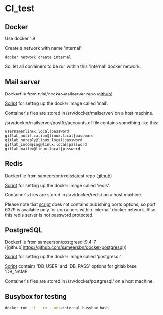 # CI_test

## Docker
Use docker 1.9

Create a network with name 'internal': 
```bash
docker network create internal
```

So, let all containers to be run within this 'internal' docker network.


## Mail server
Dockerfile from tvial/docker-mailserver repo ([github](https://github.com/tomav/docker-mailserver))

[Script](mailserver/runme.sh) for setting up the docker image called 'mail'.

Container's files are stored in /srv/docker/mailserver/ on a host machine.

/srv/docker/mailserver/postfix/accounts.cf file contains something like this:
```
username@linux.local|password
gitlab_notification@linux.local|password
gitlab_noreply@linux.local|password
gitlab_incomping@linux.local|password
gitlab_mailer@linux.local|password
```


## Redis
Dockerfile from sameersbn/redis:latest repo ([github](https://github.com/sameersbn/docker-redis))

[Script](redis/runme.sh) for setting up the docker image called 'redis'.

Container's files are stored in /srv/docker/redis/ on a host machine.

Please note that [script](redis/runme.sh) does not contains publishing ports options, so port 6379 is available only for containers within 'internal' docker network. Also, this redis server is not password protected.


## PostgreSQL
Dockerfile from sameersbn/postgresql:9.4-7 ([github]https://github.com/sameersbn/docker-postgresql))

[Script](postgresql/runme.sh) for setting up the docker image called 'postgresql'.

[Script](postgresql/runme.sh) contains 'DB_USER' and 'DB_PASS' options for gitlab base 'DB_NAME'. 

Container's files are stored in /srv/docker/postgresql/ on a host machine.


## Busybox for testing
```bash
docker run -it --rm --net=internal busybux bash
```

